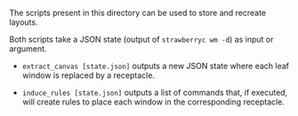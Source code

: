 The scripts present in this directory can be used to store and recreate layouts.

Both scripts take a JSON state (output of `strawberryc wm -d`) as input or argument.

- `extract_canvas [state.json]` outputs a new JSON state where each leaf window is replaced by a receptacle.

- `induce_rules [state.json]` outputs a list of commands that, if executed, will create rules to place each window in the corresponding receptacle.
